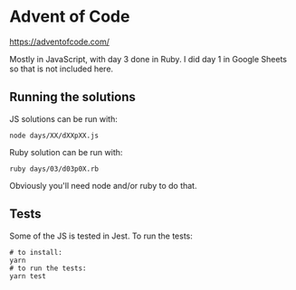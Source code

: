 # Advent of Code

<https://adventofcode.com/>

Mostly in JavaScript, with day 3 done in Ruby. I did day 1 in Google Sheets so that is not included here.

## Running the solutions

JS solutions can be run with:

```
node days/XX/dXXpXX.js
```

Ruby solution can be run with:
```
ruby days/03/d03p0X.rb
```

Obviously you'll need node and/or ruby to do that.

## Tests

Some of the JS is tested in Jest. To run the tests:

```
# to install:
yarn
# to run the tests:
yarn test
```
